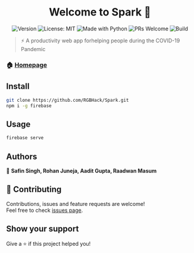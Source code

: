 <h1 align="center">Welcome to Spark 👋</h1>
<p align="center">
  <img alt="Version" src="https://img.shields.io/badge/version-1.0-blue.svg?cacheSeconds=2592000" />
  <img alt="License: MIT" src="https://img.shields.io/badge/License-MIT-yellow.svg" />
  <img alt="Made with Python" src="https://img.shields.io/badge/Made%20with-Python-1f425f.svg" />
  <img alt="PRs Welcome" src="https://img.shields.io/badge/PRs-welcome-brightgreen.svg">
  <img alt="Build" src="https://travis-ci.com/RGBHack/Spark.svg?token=yK4yfmRA1QdUzxuse6q8&branch=master">
</p>

> ⚡ A productivity web app forhelping people during the COVID-19 Pandemic

### 🏠 [Homepage](https://www.sparkapp.cf)

## Install

```sh
git clone https://github.com/RGBHack/Spark.git
npm i -g firebase
```

## Usage

```sh
firebase serve
```

## Authors

👤 **Safin Singh, Rohan Juneja, Aadit Gupta, Raadwan Masum**


## 🤝 Contributing

Contributions, issues and feature requests are welcome!<br />Feel free to check [issues page](https://github.com/RGBHack/Spark/issues). 

## Show your support

Give a ⭐️ if this project helped you!
